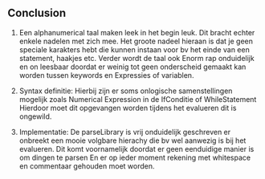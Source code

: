 ## Conclusion

1. Een alphanumerical taal maken leek in het begin leuk. Dit bracht echter enkele nadelen met zich mee.
Het groote nadeel hieraan is dat je geen speciale karakters hebt die kunnen instaan voor bv het einde van een statement, haakjes etc.
Verder wordt de taal ook Enorm rap onduidelijk en on leesbaar doordat er weinig tot geen onderscheid gemaakt kan worden tussen keywords en Expressies of variablen.

2. Syntax definitie:
Hierbij zijn er soms onlogische samenstellingen mogelijk zoals Numerical Expression in de IfConditie of WhileStatement
Hierdoor moet dit opgevangen worden tijdens het evalueren dit is ongewild.


3. Implementatie:
De parseLibrary is vrij onduidelijk geschreven er onbreekt een mooie volgbare hierachy die bv wel aanwezig is bij het evalueren.
Dit komt voornamelijk doordat er geen eenduidige manier is om dingen te parsen En er op ieder moment rekening met whitespace en commentaar gehouden moet worden.
